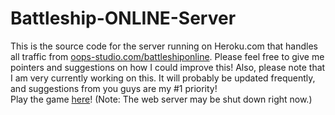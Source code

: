 # Battleship-ONLINE-Server
This is the source code for the server running on Heroku.com that handles all traffic from <a href = "http://oops-studio.com/battleshiponline">oops-studio.com/battleshiponline</a>. Please feel free to give me pointers and suggestions on how I could improve this! Also, please note that I am very currently working on this. It will probably be updated frequently, and suggestions from you guys are my #1 priority!
<br>
Play the game <a href = "http://oops-studio.com/battleshiponline">here</a>! (Note: The web server may be shut down right now.)
